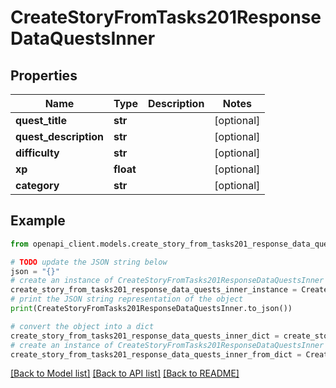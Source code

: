 # CreateStoryFromTasks201ResponseDataQuestsInner


## Properties

Name | Type | Description | Notes
------------ | ------------- | ------------- | -------------
**quest_title** | **str** |  | [optional] 
**quest_description** | **str** |  | [optional] 
**difficulty** | **str** |  | [optional] 
**xp** | **float** |  | [optional] 
**category** | **str** |  | [optional] 

## Example

```python
from openapi_client.models.create_story_from_tasks201_response_data_quests_inner import CreateStoryFromTasks201ResponseDataQuestsInner

# TODO update the JSON string below
json = "{}"
# create an instance of CreateStoryFromTasks201ResponseDataQuestsInner from a JSON string
create_story_from_tasks201_response_data_quests_inner_instance = CreateStoryFromTasks201ResponseDataQuestsInner.from_json(json)
# print the JSON string representation of the object
print(CreateStoryFromTasks201ResponseDataQuestsInner.to_json())

# convert the object into a dict
create_story_from_tasks201_response_data_quests_inner_dict = create_story_from_tasks201_response_data_quests_inner_instance.to_dict()
# create an instance of CreateStoryFromTasks201ResponseDataQuestsInner from a dict
create_story_from_tasks201_response_data_quests_inner_from_dict = CreateStoryFromTasks201ResponseDataQuestsInner.from_dict(create_story_from_tasks201_response_data_quests_inner_dict)
```
[[Back to Model list]](../README.md#documentation-for-models) [[Back to API list]](../README.md#documentation-for-api-endpoints) [[Back to README]](../README.md)


